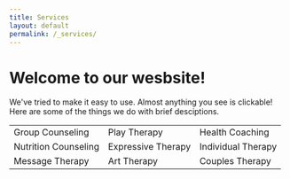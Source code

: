 ```yaml
---
title: Services
layout: default
permalink: /_services/
---
```

<body>
  <h1>
    Welcome to our wesbsite!
  </h1>
  <p> 
    We've tried to make it easy to use.  Almost anything you see is clickable!  Here are some of the things we do with brief desciptions.
  </p>
  <table>
    <tr>
      <td>Group Counseling</td>
      <td>Play Therapy</td>
      <td>Health Coaching</td>
    </tr>
    <tr>
      <td>Nutrition Counseling</td>
      <td>Expressive Therapy</td>
      <td>Individual Therapy</td>
    </tr>
    <tr>
      <td>Message Therapy</td>
      <td>Art Therapy</td>
      <td>Couples Therapy</td>
    </tr>
  </table>
</body>